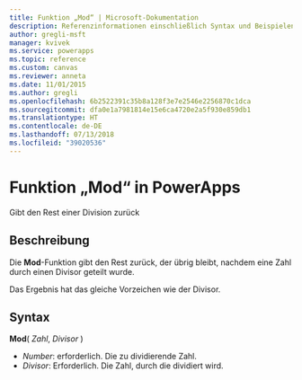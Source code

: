 ```yaml
---
title: Funktion „Mod“ | Microsoft-Dokumentation
description: Referenzinformationen einschließlich Syntax und Beispielen für die Funktion „Mod“ in PowerApps
author: gregli-msft
manager: kvivek
ms.service: powerapps
ms.topic: reference
ms.custom: canvas
ms.reviewer: anneta
ms.date: 11/01/2015
ms.author: gregli
ms.openlocfilehash: 6b2522391c35b8a128f3e7e2546e2256870c1dca
ms.sourcegitcommit: dfa0e1a7981814e15e6ca4720e2a5f930e859db1
ms.translationtype: HT
ms.contentlocale: de-DE
ms.lasthandoff: 07/13/2018
ms.locfileid: "39020536"
---
```

# <a name="mod-function-in-powerapps"></a>Funktion „Mod“ in PowerApps
Gibt den Rest einer Division zurück

## <a name="description"></a>Beschreibung
Die **Mod**-Funktion gibt den Rest zurück, der übrig bleibt, nachdem eine Zahl durch einen Divisor geteilt wurde.

Das Ergebnis hat das gleiche Vorzeichen wie der Divisor.

## <a name="syntax"></a>Syntax
**Mod**( *Zahl*, *Divisor* )

* *Number*: erforderlich. Die zu dividierende Zahl.
* *Divisor*: Erforderlich.  Die Zahl, durch die dividiert wird.

